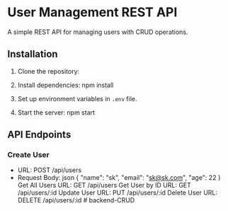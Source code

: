 
# User Management REST API

A simple REST API for managing users with CRUD operations.

## Installation

1. Clone the repository:


2. Install dependencies:
npm install


3. Set up environment variables in `.env` file.

4. Start the server:
npm start


## API Endpoints

### Create User
- URL: POST /api/users
- Request Body:
  json
   { "name": "sk", "email": "sk@sk.com", "age": 22 }
Get All Users
URL: GET /api/users
Get User by ID
URL: GET /api/users/:id
Update User
URL: PUT /api/users/:id
Delete User
URL: DELETE /api/users/:id
#   b a c k e n d - C R U D  
 